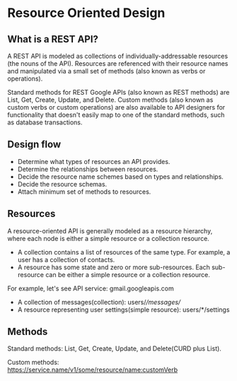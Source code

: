 #  Resource Oriented Design 
## What is a REST API?
A REST API is modeled as collections of individually-addressable resources (the nouns of the API). Resources are referenced with their resource names and manipulated via a small set of methods (also known as verbs or operations).

Standard methods for REST Google APIs (also known as REST methods) are List, Get, Create, Update, and Delete. Custom methods (also known as custom verbs or custom operations) are also available to API designers for functionality that doesn't easily map to one of the standard methods, such as database transactions.

## Design flow

- Determine what types of resources an API provides.
- Determine the relationships between resources.
- Decide the resource name schemes based on types and relationships.
- Decide the resource schemas.
- Attach minimum set of methods to resources.

## Resources
A resource-oriented API is generally modeled as a resource hierarchy, where each node is either a simple resource or a collection resource.

- A collection contains a list of resources of the same type. For example, a user has a collection of contacts.
- A resource has some state and zero or more sub-resources. Each sub-resource can be either a simple resource or a collection resource.

For example, let's see API service: gmail.googleapis.com

- A collection of messages(collection): users/*/messages/*
- A resource representing user settings(simple resource): users/*/settings

## Methods
Standard methods: List, Get, Create, Update, and Delete(CURD plus List).

Custom methods: https://service.name/v1/some/resource/name:customVerb
